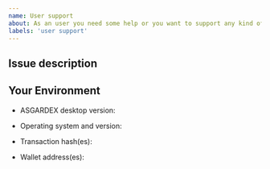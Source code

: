 ```yaml
---
name: User support
about: As an user you need some help or you want to support any kind of issues
labels: 'user support'
---
```


<!--- Please provide a general summary of the issue in the title above -->

## Issue description

<!--- Please describe your issue. The more details the better. -->
<!--- Please share screen shots, transaction hashes, wallet addresses etc. -->

## Your Environment

<!--- required -->

- ASGARDEX desktop version:
<!--- required -->
- Operating system and version:
<!--- if needed only -->
- Transaction hash(es):
<!--- optional  -->
- Wallet address(es):
